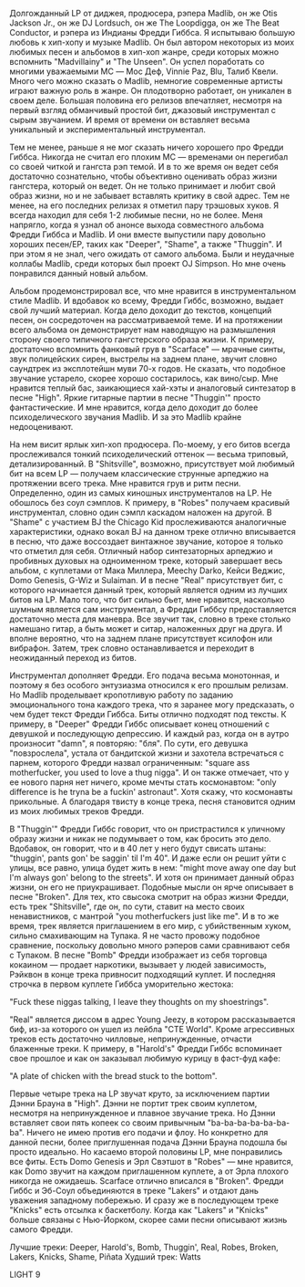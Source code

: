 Долгожданный LP от диджея, продюсера, рэпера Madlib, он же Otis Jackson Jr., он же DJ Lordsuch, он же The Loopdigga, он же The Beat Conductor, и рэпера из Индианы Фредди Гиббса. Я испытываю большую любовь к хип-хопу и музыке Madlib. Он был автором некоторых из моих любимых песен и альбомов в хип-хоп жанре, среди которых можно вспомнить "Madvillainy" и "The Unseen". Он успел поработать со многими уважаемыми MC — Мос Деф, Vinnie Paz, Blu, Талиб Квели. Много чего можно сказать о Madlib, немногие современные артисты играют важную роль в жанре. Он плодотворно работает, он уникален в своем деле. Большая половина его релизов впечатляет, несмотря на первый взгляд обманчивый простой бит, джазовый инструментал с сырым звучанием. И время от времени он вставляет весьма уникальный и экспериментальный инструментал.

Тем не менее, раньше я не мог сказать ничего хорошего про Фредди Гиббса. Никогда не считал его плохим MC — временами он перегибал со своей читкой и гангста рэп темой. И в то же время он ведет себя достаточно сознательно, чтобы объективно оценивать образ жизни гангстера, который он ведет. Он не только принимает и любит свой образ жизни, но и не забывает вставлять критику в свой адрес. Тем не менее, на его последних релизах я отметил пару трэшовых хуков. Я всегда находил для себя 1-2 любимые песни, но не более. Меня напрягло, когда я узнал об анонсе выхода совместного альбома Фредди Гиббса и Madlib. И они вместе выпустили пару довольно хороших песен/EP, таких как "Deeper", "Shame", а также "Thuggin". И при этом я не знал, чего ожидать от самого альбома. Были и неудачные коллабы Madlib, среди которых был проект OJ Simpson. Но мне очень понравился данный новый альбом.

Альбом продемонстрировал все, что мне нравится в инструментальном стиле Madlib. И вдобавок ко всему, Фредди Гиббс, возможно, выдает свой лучший материал. Когда дело доходит до текстов, концепций песен, он сосредоточен на рассматриваемой теме. И на протяжении всего альбома он демонстрирует нам наводящую на размышления сторону своего типичного гангстерского образа жизни. К примеру, достаточно вспомнить фанковый грув в "Scarface" — мрачные синты, звук полицейских сирен, выстрелы на заднем плане, звучит словно саундтрек из эксплотейшн муви 70-х годов. Не сказать, что подобное звучание устарело, скорее хорошо состарилось, как вино/сыр. Мне нравится теплый бас, заикающиеся хай-хэты и аналоговый синтезатор в песне "High". Яркие гитарные партии в песне "Thuggin'" просто фантастические. И мне нравится, когда дело доходит до более психоделического звучания Madlib. И за это Madlib крайне недооценивают.

На нем висит ярлык хип-хоп продюсера. По-моему, у его битов всегда прослеживался тонкий психоделический оттенок — весьма триповый, детализированный. В "Shitsville", возможно, присутствует мой любимый бит на всем LP — получаем классические струнные арпеджио на протяжении всего трека. Мне нравится грув и ритм песни. Определенно, один из самых киношных инструменталов на LP. Не обошлось без соул сэмплов. К примеру, в "Robes" получаем красивый инструментал, словно один сэмпл каскадом наложен на другой. В "Shame" с участием BJ the Chicago Kid прослеживаются аналогичные характеристики, однако вокал BJ на данном треке отлично вписывается в песню, что даже воссоздает винтажное звучание, которое я только что отметил для себя. Отличный набор синтезаторных арпеджио и пробивных духовых на одноименном треке, который завершает весь альбом, с куплетами от Мака Миллера, Meechy Darko, Кейси Веджис, Domo Genesis, G-Wiz и Sulaiman. И в песне "Real" присутствует бит, с которого начинается данный трек, который является одним из лучших битов на LP. Мало того, что бит сильно бьет, мне нравится, насколько шумным является сам инструментал, а Фредди Гиббсу предоставляется достаточно места для маневра. Все звучит так, словно в треке столько намешано гитар, а быть может и ситар, наложенных друг на друга. И вполне вероятно, что на заднем плане присутствует ксилофон или вибрафон. Затем, трек словно останавливается и переходит в неожиданный переход из битов.

Инструментал дополняет Фредди. Его подача весьма монотонная, и поэтому я без особого энтузиазма относился к его прошлым релизам. Но Madlib проделывает кропотливую работу по заданию эмоционального тона каждого трека, что я заранее могу предсказать, о чем будет текст Фредди Гиббса. Биты отлично подходят под тексты. К примеру, в "Deeper" Фредди Гиббс описывает конец отношений с девушкой и последующую депрессию. И каждый раз, когда он в аутро произносит "damn", я повторяю: "бля". По сути, его девушка "повзрослела", устала от бандитской жизни и захотела встречаться с парнем, которого Фредди назвал ограниченным: "square ass motherfucker, you used to love a thug nigga". И он также отмечает, что у ее нового парня нет ничего, кроме мечты стать космонавтом: "only difference is he tryna be a fuckin' astronaut". Хотя скажу, что космонавты прикольные. А благодаря твисту в конце трека, песня становится одним из моих любимых треков Фредди.

В "Thuggin'" Фредди Гиббс говорит, что он пристрастился к уличному образу жизни и никак не подумывает о том, как бросить это дело. Вдобавок, он говорит, что и в 40 лет у него будут свисать штаны: "thuggin', pants gon' be saggin' til I'm 40". И даже если он решит уйти с улицы, все равно, улица будет жить в нем: "might move away one day but I'm always gon' belong to the streets". И хотя он принимает данный образ жизни, он его не приукрашивает. Подобные мысли он ярче описывает в песне "Broken". Для тех, кто свысока смотрит на образ жизни Фредди, есть трек "Shitsville", где он, по сути, ставит на место своих ненавистников, с мантрой "you motherfuckers just like me". И в то же время, трек является приглашением в его мир, с убийственным хуком, сильно смахивающим на Тупака. Я не часто провожу подобное сравнение, поскольку довольно много рэперов сами сравнивают себя с Тупаком. В песне "Bomb" Фредди изображает из себя торговца кокаином — продает наркотики, вызывает у людей зависимость, Рэйквон в конце трека привносит подходящий куплет. И последняя строчка в первом куплете Гиббса уморительно жестока:

"Fuck these niggas talking, I leave they thoughts on my shoestrings".

"Real" является диссом в адрес Young Jeezy, в котором рассказывается биф, из-за которого он ушел из лейбла "CTE World". Кроме агрессивных треков есть достаточно чилловые, непринужденные, отчасти блаженные треки. К примеру, в "Harold's" Фредди Гиббс вспоминает свое прошлое и как он заказывал любимую курицу в фаст-фуд кафе:

"A plate of chicken with the bread stuck to the bottom".

Первые четыре трека на LP звучат круто, за исключением партии Дэнни Брауна в "High". Дэнни не портит трек своим куплетом, несмотря на непринужденное и плавное звучание трека. Но Дэнни вставляет свои пять копеек со своим привычным "ba-ba-ba-ba-ba-ba-ba". Ничего не имею против его подачи и флоу. Но конкретно для данной песни, более приглушенная подача Дэнни Брауна подошла бы просто идеально. Но касаемо второй половины LP, мне понравились все фиты. Есть Domo Genesis и Эрл Свэтшот в "Robes" — мне нравится, как Domo звучит на каждом приглашенном куплете, а от Эрла плохого никогда не ожидаешь. Scarface отлично вписался в "Broken". Фредди Гиббс и Эб-Соул объединяются в треке "Lakers" и отдают дань уважения западному побережью. И сразу же в последующем треке "Knicks" есть отсылка к баскетболу. Когда как "Lakers" и "Knicks" больше связаны с Нью-Йорком, скорее сами песни описывают жизнь самого Фредди.

Лучшие треки: Deeper, Harold's, Bomb, Thuggin', Real, Robes, Broken, Lakers, Knicks, Shame, Piñata
Худший трек: Watts

LIGHT 9
